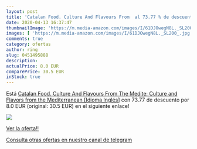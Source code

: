 ```yaml
---
layout: post
title: 'Catalan Food. Culture And Flavours From  al 73.77 % de descuento'
date: 2020-04-13 16:37:47
thumbnailImage: 'https://m.media-amazon.com/images/I/61DJOwegN8L._SL200_.jpg'
images: [ 'https://m.media-amazon.com/images/I/61DJOwegN8L._SL200_.jpg' ]
comments: true
category: ofertas
author: ring
slug: 0451495888
description:
actualPrice: 8.0 EUR
comparePrice: 30.5 EUR
inStock: true
---
```


Está [Catalan Food. Culture And Flavours From The Medite: Culture and Flavors from the Mediterranean [Idioma Inglés]](https://www.amazon.com/dp/0451495888/?tag=redken08-20) con 73.77 de descuento por 8.0 EUR (original: 30.5 EUR) en el siguiente enlace!

[![](https://m.media-amazon.com/images/I/61DJOwegN8L._SL200_.jpg)](https://www.amazon.com/dp/0451495888/?tag=redken08-20)

[Ver la oferta!!](https://www.amazon.com/dp/0451495888/?tag=redken08-20)

[Consulta otras ofertas en nuestro canal de telegram](https://t.me/s/ofertas25)
